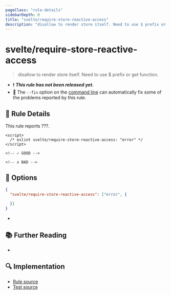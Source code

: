 ```yaml
---
pageClass: "rule-details"
sidebarDepth: 0
title: "svelte/require-store-reactive-access"
description: "disallow to render store itself. Need to use $ prefix or get function."
---
```


# svelte/require-store-reactive-access

> disallow to render store itself. Need to use $ prefix or get function.

- :exclamation: <badge text="This rule has not been released yet." vertical="middle" type="error"> **_This rule has not been released yet._** </badge>
- :wrench: The `--fix` option on the [command line](https://eslint.org/docs/user-guide/command-line-interface#fixing-problems) can automatically fix some of the problems reported by this rule.

## :book: Rule Details

This rule reports ???.

<ESLintCodeBlock fix>

<!--eslint-skip-->

```svelte
<script>
  /* eslint svelte/require-store-reactive-access: "error" */
</script>

<!-- ✓ GOOD -->

<!-- ✗ BAD -->

```

</ESLintCodeBlock>

## :wrench: Options

```json
{
  "svelte/require-store-reactive-access": ["error", {
   
  }]
}
```

- 

## :books: Further Reading

-

## :mag: Implementation

- [Rule source](https://github.com/ota-meshi/eslint-plugin-svelte/blob/main/src/rules/require-store-reactive-access.ts)
- [Test source](https://github.com/ota-meshi/eslint-plugin-svelte/blob/main/tests/src/rules/require-store-reactive-access.ts)
